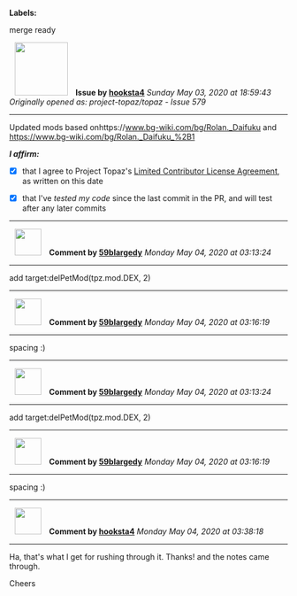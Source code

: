 **Labels:**

merge ready



<a href="https://github.com/hooksta4"><img src="https://avatars0.githubusercontent.com/u/13935086?v=4" width="96" height="96" hspace="10"></img></a> **Issue by [hooksta4](https://github.com/hooksta4)**
_Sunday May 03, 2020 at 18:59:43_
_Originally opened as: project-topaz/topaz - Issue 579_

----

Updated mods based onhttps://www.bg-wiki.com/bg/Rolan._Daifuku and https://www.bg-wiki.com/bg/Rolan._Daifuku_%2B1

<!-- place 'x' mark between square [] brackets to affirm: -->
**_I affirm:_**
- [x] that I agree to Project Topaz's [Limited Contributor License Agreement](http://project-topaz.com/blob/release/CONTRIBUTOR_AGREEMENT.md), as written on this date
- [x] that I've _tested my code_ since the last commit in the PR, and will test after any later commits




----
<a href="https://github.com/59blargedy"><img src="https://avatars0.githubusercontent.com/u/52636208?v=4" width="48" height="48" hspace="10"></img></a> **Comment by [59blargedy](https://github.com/59blargedy)**
_Monday May 04, 2020 at 03:13:24_

----

add target:delPetMod(tpz.mod.DEX, 2)


----
<a href="https://github.com/59blargedy"><img src="https://avatars0.githubusercontent.com/u/52636208?v=4" width="48" height="48" hspace="10"></img></a> **Comment by [59blargedy](https://github.com/59blargedy)**
_Monday May 04, 2020 at 03:16:19_

----

spacing :)


----
<a href="https://github.com/59blargedy"><img src="https://avatars0.githubusercontent.com/u/52636208?v=4" width="48" height="48" hspace="10"></img></a> **Comment by [59blargedy](https://github.com/59blargedy)**
_Monday May 04, 2020 at 03:13:24_

----

add target:delPetMod(tpz.mod.DEX, 2)


----
<a href="https://github.com/59blargedy"><img src="https://avatars0.githubusercontent.com/u/52636208?v=4" width="48" height="48" hspace="10"></img></a> **Comment by [59blargedy](https://github.com/59blargedy)**
_Monday May 04, 2020 at 03:16:19_

----

spacing :)


----
<a href="https://github.com/hooksta4"><img src="https://avatars0.githubusercontent.com/u/13935086?v=4" width="48" height="48" hspace="10"></img></a> **Comment by [hooksta4](https://github.com/hooksta4)**
_Monday May 04, 2020 at 03:38:18_

----

Ha, that's what I get for rushing through it. Thanks! and the notes came through. 

Cheers
